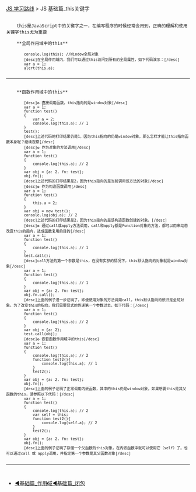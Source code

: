 <p class="lead">
    <a href="http://study.utan.com/JS/学习路线">JS 学习路线</a> > JS 基础篇_this关键字
</p>

<pre><code class="nohighlight">
    this是JavaScript中的关键字之一，在编写程序的时候经常会用到，正确的理解和使用关键字this尤为重要

    **全局作用域中的this**
    <code language="javascript">
        console.log(this); //Window全局对象
        [desc]在全局作用域内，我们可以通过this访问到所有的全局属性，如下代码演示：[/desc]
        var a = 1;
        alert(this.a);
    </code><hr/>
    **函数作用域中的this**
    <code language="javascript">
        [desc]✪ 直接调用函数，this指向的是window对象[/desc]
        var a = 1;
        function test()
        {
            var a = 2;
            console.log(this.a); // 1
        }
        test();
        [desc]上述代码的打印结果仍是1，因为this指向的仍是window对象，那么怎样才能让this指向函数本身呢？继续观察[/desc]
        [desc]✪ 作为对象的方法调用[/desc]
        var a = 1;
        function test()
        {
            console.log(this.a); // 2
        }
        var obj = {a: 2, fn: test};
        obj.fn();
        [desc]上述代码的打印结果是2，因为this指向的是当前调用该方法的对象[/desc]
        [desc]✪ 作为构造函数调用[/desc]
        var a = 1;
        function test()
        {
            this.a = 2;
        }
        var obj = new test();
        console.log(obj.a); // 2
        [desc]上述代码的打印结果是2，因为this指向的是该构造函数创建的对象。[/desc]
        [desc]✪ 通过call或apply方法调用，call和apply都是Function对象的方法，都可以用来动态改变this的指向，达成函数复用的目的[/desc]
        var a = 1;
        function test()
        {
            console.log(this.a); // 1
        }
        test.call();
        [desc]call方法的第一个参数是this，在没有实参的情况下，this默认指向的对象就是window对象[/desc]
        var a = 1;
        function test()
        {
            console.log(this.a); // 1
        }
        var obj = {a: 2, fn: test};
        obj.fn.call();
        [desc]上面的例子进一步证明了，即便使用对象的方法调用call，this默认指向的依旧是全局对象。为了改变this的指向，我们需要显式的传递第一个参数过去，如下代码：[/desc]
        var a = 1;
        function test()
        {
            console.log(this.a); // 2
        }
        var obj = {a: 2};
        test.call(obj);
        [desc]✪ 嵌套函数作用域中的this[/desc]
        var a = 1;
        function test()
        {
            console.log(this.a); // 2
            function test2(){
                console.log(this.a); // 1
            }
            test2();
        }
        var obj = {a: 2, fn: test};
        obj.fn();
        [desc]上面的例子证明了正常调用内嵌函数，其中的this仍是window对象，如果想要this是其父函数的this，请参照以下代码：[/desc]
        var a = 1;
        function test()
        {
            console.log(this.a); // 2
            var self = this;
            function test2(){
                console.log(self.a); // 2
            }
            test2();
        }
        var obj = {a: 2, fn: test};
        obj.fn();
        [desc]上面的例子证明了存储一个父函数的this对象，在内嵌函数中就可以使用它（self）了。也可以通过call 或 apply调用，并指定第一个参数是其父函数对象[/desc]
    </code><hr/>
</code></pre>
        
<ul class="pager">
    <li style="float: left;"><a href="http://study.utan.com/JS/基础篇_作用域">◀基础篇_作用域</a></li>
    <li style="float: left;"><a href="http://study.utan.com/JS/基础篇_闭包">◀基础篇_闭包</a></li>
</ul>